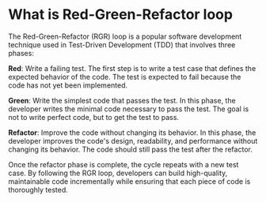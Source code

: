 # What is Red-Green-Refactor loop

The Red-Green-Refactor (RGR) loop is a popular software development technique used in Test-Driven Development (TDD) that
involves three phases:

**Red**: Write a failing test. The first step is to write a test case that defines the expected behavior of the code. The
test is expected to fail because the code has not yet been implemented.

**Green**: Write the simplest code that passes the test. In this phase, the developer writes the minimal code necessary to
pass the test. The goal is not to write perfect code, but to get the test to pass.

**Refactor**: Improve the code without changing its behavior. In this phase, the developer improves the code's design,
readability, and performance without changing its behavior. The code should still pass the test after the refactor.

Once the refactor phase is complete, the cycle repeats with a new test case. By following the RGR loop, developers can
build high-quality, maintainable code incrementally while ensuring that each piece of code is thoroughly tested.